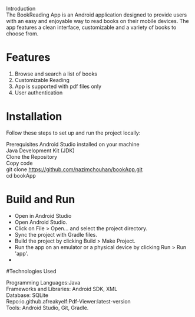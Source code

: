 Introduction<Br>
The BookReading App is an Android application designed to provide users with an easy and enjoyable way to read books on their mobile devices. The app features a clean interface, customizable and a variety of books to choose from.

# Features
1) Browse and search a list of books
2) Customizable Reading
3) App is supported with pdf files only
4) User authentication 

# Installation
Follow these steps to set up and run the project locally:<Br>

Prerequisites
Android Studio installed on your machine<Br>
Java Development Kit (JDK)<Br>
Clone the Repository<Br>
Copy code<Br>
git clone https://github.com/nazimchouhan/bookApp.git<Br>
cd bookApp<Br>

# Build and Run
- Open in Android Studio
- Open Android Studio.
- Click on File > Open... and select the project directory.
- Sync the project with Gradle files.
- Build the project by clicking Build > Make Project.
- Run the app on an emulator or a physical device by clicking Run > Run 'app'.
- 
#Technologies Used

Programming Languages:Java<Br>
Frameworks and Libraries: Android SDK, XML<Br>
Database: SQLite<Br>
Repo:io.github.afreakyelf:Pdf-Viewer:latest-version<Br>
Tools: Android Studio, Git, Gradle.<Br>
